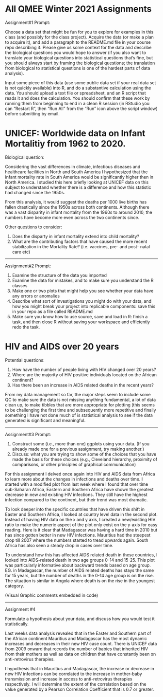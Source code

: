 # All QMEE Winter 2021 Assignments

Assignment#1 Prompt:

Choose a data set that might be fun for you to explore for examples in this class (and possibly for the class project). Acquire the data (or make a plan to acquire it), and add a paragraph to the README.md file in your course repo describing it. Please give us some context for the data and describe the biological questions you would hope to answer (if you also want to translate your biological questions into statistical questions that’s fine, but you should always start by framing the biological questions; the translation from biological to statistical questions is one of the hardest parts of data analysis).

Input some piece of this data (use some public data set if your real data set is not quickly available) into R, and do a substantive calculation using the data. You should upload a text file or spreadsheet, and an R script that reads it and does the calculation. You should confirm that these work by running them from beginning to end in a clean R session (in RStudio you can “Restart R”, then “Run All” from the “Run” icon above the script window) before submitting by email.

# UNICEF: Worldwide data on Infant Mortalitiy from 1962 to 2020.

Biological question:

Considering the vast differences in climate, infectious diseases and healthcare facilities in North and South America I hypothesized that the infant mortality rate in South America would be significantly higher then in North America. I studied this here briefly looking at UNICEF data on this subject to understand whether there is a difference and how this statistic had changed since the 1950s.  

From this analysis, it would suggest the deaths per 1000 live births has fallen drastically since the 1950s across both continents. Although there was a vast disparity in infant mortality from the 1960s to around 2010, the numbers have become more even across the two continents since.

Other questions to consider:

1. Does the disparty in infant mortality extend into child mortality?
2. What are the contributing factors that have caused the more recent stabilization in the Mortality Rate? (i.e. vaccines, pre- and post- natal care etc) 

_____________

Assignment#2 Prompt:

1. Examine the structure of the data you imported
2. Examine the data for mistakes, and to make sure you understand the R classes
3. Make one or two plots that might help you see whether your data have any errors or anomalies
4. Describe what sort of investigations you might do with your data, and how you might break your project into replicable components: save      this in your repo as a file called README.md
5. Make sure you know how to use source, save and load in R: finish a task, and then close R without saving your workspace and efficiently       redo the task.

# HIV and AIDS over 20 years 

Potential questions:

1. How have the number of people living with HIV changed over 20 years? 
2. Where are the majority of HIV positive individuals located on the African continent? 
3. Has there been an increase in AIDS related deaths in the recent years? 

From my data management so far, the major steps seem to include some QC to make sure the data is not missing anything fundamental, 
a lot of data clean up, to make tibbles that are more appropriate for plotting (this seems to be challenging the first time and subsequently more repetitive and finally something I have not done much of is statistical analysis to see if the data generated is significant and meaningful. 

_____________

Assignment#3 Prompt: 

1. Construct some (i.e., more than one) ggplots using your data. (If you already made one for a previous           assignment, try making another.) 
2. Discuss:
   what you are trying to show
   some of the choices that you have made
   the basis for these choices (e.g., Cleveland hierarchy, proximity of comparisons, or other principles of        graphical communication)

For this assignment I delved once again into HIV and AIDS data from Africa to learn more about the changes in infections and deaths over time. I started with a modified plot from last week where I found that over time sub-Saharan Africa, Eastern and Southern Africa have shown the greatest decrease in new and existing HIV infections. They still have the highest infection compared to the continent, but their trend was most dramatic.

To look deeper into the specific countries that have driven this shift in Easter and Southern Africa, I looked at country level data in the second plot. Instead of having HIV data on the x and y axis, I created a new/existing HIV ratio to make the numeric aspect of the plot only exist on the y-axis for easy reading. Here is it clear that Madagascar was having a hard time in 2010 but has since gotten better in new HIV infections. Mauritius had the steepest drop till 2007 where the numbers started to tread upwards again. South Africa has also seen a steady drop in cases over time. 

To understand how this has affected AIDS related death in these countries, I looked into AIDS-related death in two age groups 0-14 and 15-25. This plot was particularly informative about backward trends based on age group. EG. in Madagascar, the number of AIDS related deaths has stays the same for 15 years, but the number of deaths in the 0-14 age group is on the rise. The situation is similar in Angola where death is on the rise in the youngest category. 

(Visual Graphic comments embedded in code)

________________________________

Assignment #4

Formulate a hypothesis about your data, and discuss how you would test it statistically.

Last weeks data analysis revealed that in the Easter and Southern part of the African 
continent Mauritius and Madagascar has the most dynamic increases and decreases in their new HIV case count. There is UNICEF data from 2009 onward that records the number of babies that inherited HIV from their mothers as well as data on children that have constantly been on anti-retrovirus therapies. 

I hypothesis that in Mauritius and Madagascar, the increase or decrease in new HIV infections can be correlated to the increase in mother-baby transmission and increase in access to anti-retrovirus therapies respectively. I will determine the extent of the correlation based on the value generated by a Pearson Correlation Coefficient that is 0.7 or greater. 

